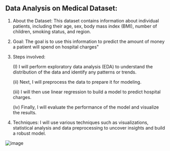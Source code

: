 ## Data Analysis on Medical Dataset:

1. About the Dataset: This dataset contains information about individual patients, including their age, sex, body mass index (BMI), number of children, smoking status, and region.


2. Goal: The goal is to use this information to predict the amount of money a patient will spend on hospital charges"


3. Steps involved:

    (I) I will perform exploratory data analysis (EDA) to understand the distribution of the data and identify any patterns or trends.

    (ii) Next, I will preprocess the data to prepare it for modeling.

    (iii) I will then use linear regression to build a model to predict hospital charges.

    (iv) Finally, I will evaluate the performance of the model and visualize the results.

4. Techniques: I will use various techniques such as visualizations, statistical analysis and data preprocessing to uncover insights and build a robust model.


![image](https://github.com/user-attachments/assets/c0ef8b6c-f4d0-4225-b542-695346429f38)
